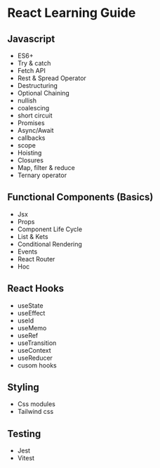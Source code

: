 # React Learning Guide 
## Javascript
* ES6+
* Try & catch
* Fetch API
* Rest & Spread Operator
* Destructuring
* Optional Chaining
* nullish
* coalescing
* short circuit
* Promises
* Async/Await
* callbacks
* scope
* Hoisting
* Closures
* Map, filter & reduce
* Ternary operator
## Functional Components (Basics)
* Jsx
* Props
* Component Life Cycle
* List & Kets
* Conditional Rendering
* Events
* React Router
* Hoc
## React Hooks
* useState
* useEffect
* useId
* useMemo
* useRef
* useTransition
* useContext
* useReducer
* cusom hooks
## Styling
* Css modules
* Tailwind css
## Testing 
* Jest
* Vitest
